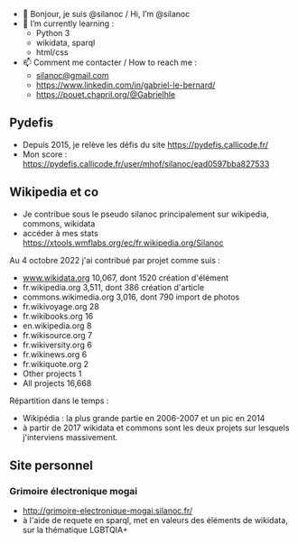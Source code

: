 - 👋 Bonjour, je suis @silanoc / Hi, I’m @silanoc
- 🌱 I’m currently learning :
  - Python 3
  - wikidata, sparql
  - html/css
- 📫 Comment me contacter / How to reach me :
  - silanoc@gmail.com
  - https://www.linkedin.com/in/gabriel-le-bernard/
  - https://pouet.chapril.org/@Gabrielhle
 
## Pydefis 
- Depuis 2015, je relève les défis du site https://pydefis.callicode.fr/
- Mon score : https://pydefis.callicode.fr/user/mhof/silanoc/ead0597bba827533

## Wikipedia et co
- Je contribue sous le pseudo silanoc principalement sur wikipedia, commons, wikidata
- accéder à mes stats https://xtools.wmflabs.org/ec/fr.wikipedia.org/Silanoc

Au 4 octobre 2022 j'ai contribué par projet comme suis :
- www.wikidata.org 10,067, dont 1520 création d'élément
- fr.wikipedia.org   3,511, dont 386 création d'article
- commons.wikimedia.org   3,016, dont 790 import de photos
- fr.wikivoyage.org   28
- fr.wikibooks.org   16
- en.wikipedia.org   8
- fr.wikisource.org   7
- fr.wikiversity.org   6
- fr.wikinews.org   6
- fr.wikiquote.org   2
- Other projects   1
- All projects   16,668

Répartition dans le temps :
- Wikipédia : la plus grande partie en 2006-2007 et un pic en 2014
- à partir de 2017 wikidata et commons sont les deux projets sur lesquels j'interviens massivement.

## Site personnel
### Grimoire électronique mogai
- http://grimoire-electronique-mogai.silanoc.fr/
- à l'aide de requete en sparql, met en valeurs des éléments de wikidata, sur la thématique LGBTQIA+
